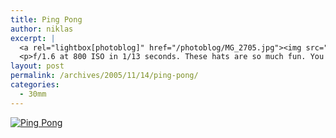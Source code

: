 ```yaml
---
title: Ping Pong
author: niklas
excerpt: |
  <a rel="lightbox[photoblog]" href="/photoblog/MG_2705.jpg"><img src="/photoblog/MG_2705.thumb.jpg" alt="Ping Pong" title="Ping Pong"/></a>
  <p>f/1.6 at 800 ISO in 1/13 seconds. These hats are so much fun. You can even have a good game of ping pong (or boxing, your choice)</p>
layout: post
permalink: /archives/2005/11/14/ping-pong/
categories:
  - 30mm
---
```

<a rel="lightbox[photoblog]" href="/photoblog/MG_2705.jpg"><img src="/photoblog/MG_2705.sized.jpg" alt="Ping Pong" title="Ping Pong" /></a>